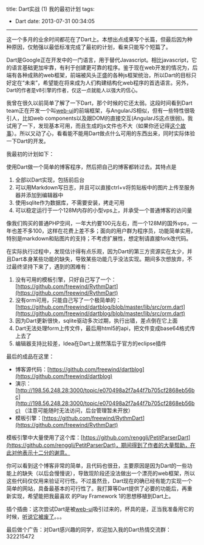 title: Dart实战 (1) 我的最初计划
tags:
  - Dart
date: 2013-07-31 00:34:05
---

这一个多月的业余时间都花在了Dart上。本想出点成果写个长篇，但最后因为种种原因，仅勉强以最低标准完成了最初的计划，看来只能写个短篇了。

Dart是Google正在开发中的一门语言，用于替代Javascript。相比javascript，它的语言基础更加牢靠，有利于创建更可靠的程序。鉴于现在web开发的情况为，后端有各种成熟的web框架，前端被风头正盛的各种js框架统治，所以Dart的目标只好定在“未来”，希望能在将来成为人们构建结构化web程序的首选语言。另外，<span style="font-size: 13px;">Dart的作者是v8引擎的作者，仅这一点就能人以强大的信心。</span>

我曾在很久以前简单了解了一下Dart，那个时候的它还太弱。这段时间看到Dart team正在开发一个叫[web-ui](http://www.dartlang.org/articles/web-ui/)的前端框架，与AngularJS相似，但有一些特性很吸引人，比如web components以及跟DOM的直接交互(AngularJS这点很弱)。我试用了一下，发现基本可用，而且生成的js文件也不大（如果你还记得[这个故事](https://news.ycombinator.com/item?id=3097105)）。所以又动了心，看看能不能用Dart做点什么可用的东西出来，同时实际体验一下Dart的开发。

我最初的计划如下：

使用Dart做一个简单的博客程序，然后把自己的博客都转过去。其特点是

1.  全部以Dart实现，包括前后台
2.  可以用Markdown写日志，并且可以直接ctrl+v将剪贴板中的图片上传至服务器并添加到编辑器中
3.  使用sqlite作为数据库，不需要安装，拷走可用
4.  可以稳定运行于一个128M内存的小型vps上，并承受一个普通博客的访问量

像我们购买的普通PHP空间，一年大约要100元左右，而一个128M的国外vps，一年也差不多100，这样在花费上差不多；面向的用户群为程序员，功能简单实用，特别是markdown和贴图片的支持；不考虑扩展性，想定制请直接fork改代码。

在实际执行过程中，发现估计得有点乐观，因为Dart的第三方资源实在太少，并且Dart本身某些功能的缺失，导致某些功能几乎没法实现。期间多次想放弃，不过最终坚持下来了，遇到的困难有：

1.  没有可用的模板引擎，只好自己写了一个：[https://github.com/freewind/RythmDart](https://github.com/freewind/RythmDart)
2.  没有orm可用，只能自己写了一个极简单的：[https://github.com/freewind/dartblog/blob/master/lib/src/orm.dart](https://github.com/freewind/dartblog/blob/master/lib/src/orm.dart)
3.  因为Dart更新很快，sqlite驱动多次过期，执行出错，差点倒在它上面
4.  Dart无法处理form上传文件，最后用html5的api，把文件变成base64格式传上去了
5.  编辑器支持比较差，Idea在Dart上居然落后于官方的eclipse插件

最后的成品在这里：

*   博客源代码：[https://github.com/freewind/dartblog](https://github.com/freewind/dartblog)
*   演示：[http://198.56.248.28:3000/topic/e070498a2f7a44f7b705cf2868eb56bc](http://198.56.248.28:3000/topic/e070498a2f7a44f7b705cf2868eb56bc) （注意可能随时无法访问，后台管理暂未开放）
*   模板引擎：[https://github.com/freewind/RythmDart](https://github.com/freewind/RythmDart)

模板引擎中大量使用了这个库：[https://github.com/renggli/PetitParserDart](https://github.com/renggli/PetitParserDart)，期间得到了作者的大量帮助，在此对他表示十二分的谢意。

你可以看到这个博客非常的简单，且代码也很丑，主要原因是因为Dart的一些功能上的缺失（以后会慢慢说），导致现阶段还没法做出一个漂亮的web框架，所以这些代码仅仅用来验证可行性。不过虽然丑，Dart现在的确已经有能力实现一个简单的网站，具备最基本的可行性了。我打算等Dart提供了必要的功能后，再重新实现，希望能把我最喜欢 的Play Framework 1的思想移植到Dart上。

插个插曲：这次尝试Dart是被[web-ui](http://www.dartlang.org/articles/web-ui/)吸引过来的，杯具的是，正当我准备用它的时候，[听说它被废了](http://www.infoq.com/cn/news/2013/07/dart-polymer-web-ui)。。。

最后做个广告：对Dart感兴趣的同学，欢迎加入我的Dart热情交流群：322215472